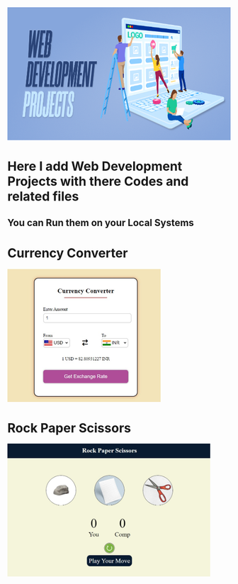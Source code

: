 <img src="web_dev_projects.jpg"  height="300px" width="100%"/>
<h1> Here I add Web Development Projects with there Codes and related files </h1>
<h2> You can Run them on your Local Systems </h2>
<h1>Currency Converter</h1>
<img src="Currency_Converter/currency_calculator.jpeg" height="300px" />
<h1>Rock Paper Scissors</h1>
<img src="Rock_Paper_Scissors/rock_paper_scissors.jpeg" height="300px" />
